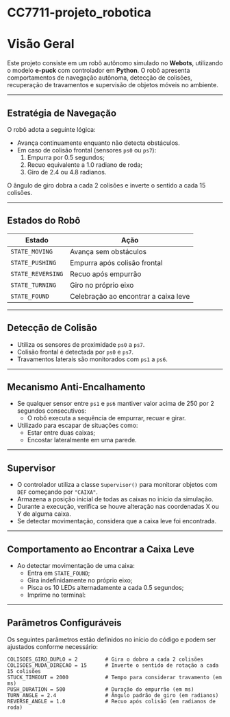 # CC7711-projeto_robotica
# Visão Geral

Este projeto consiste em um robô autônomo simulado no **Webots**, utilizando o modelo **e-puck** com controlador em **Python**. O robô apresenta comportamentos de navegação autônoma, detecção de colisões, recuperação de travamentos e supervisão de objetos móveis no ambiente.

---

## Estratégia de Navegação

O robô adota a seguinte lógica:

- Avança continuamente enquanto não detecta obstáculos.
- Em caso de colisão frontal (sensores `ps0` ou `ps7`):
  1. Empurra por 0.5 segundos;
  2. Recuo equivalente a 1.0 radiano de roda;
  3. Giro de 2.4 ou 4.8 radianos.

O ângulo de giro dobra a cada 2 colisões e inverte o sentido a cada 15 colisões.

---

## Estados do Robô

| Estado          | Ação                            |
|-----------------|---------------------------------|
| `STATE_MOVING`  | Avança sem obstáculos           |
| `STATE_PUSHING` | Empurra após colisão frontal    |
| `STATE_REVERSING` | Recuo após empurrão           |
| `STATE_TURNING` | Giro no próprio eixo            |
| `STATE_FOUND`   | Celebração ao encontrar a caixa leve |

---

## Detecção de Colisão

- Utiliza os sensores de proximidade `ps0` a `ps7`.
- Colisão frontal é detectada por `ps0` e `ps7`.
- Travamentos laterais são monitorados com `ps1` a `ps6`.

---

## Mecanismo Anti-Encalhamento

- Se qualquer sensor entre `ps1` e `ps6` mantiver valor acima de 250 por 2 segundos consecutivos:
  - O robô executa a sequência de empurrar, recuar e girar.
- Utilizado para escapar de situações como:
  - Estar entre duas caixas;
  - Encostar lateralmente em uma parede.

---

## Supervisor

- O controlador utiliza a classe `Supervisor()` para monitorar objetos com `DEF` começando por `"CAIXA"`.
- Armazena a posição inicial de todas as caixas no início da simulação.
- Durante a execução, verifica se houve alteração nas coordenadas X ou Y de alguma caixa.
- Se detectar movimentação, considera que a caixa leve foi encontrada.

---

## Comportamento ao Encontrar a Caixa Leve

- Ao detectar movimentação de uma caixa:
  - Entra em `STATE_FOUND`;
  - Gira indefinidamente no próprio eixo;
  - Pisca os 10 LEDs alternadamente a cada 0.5 segundos;
  - Imprime no terminal:

---

## Parâmetros Configuráveis

Os seguintes parâmetros estão definidos no início do código e podem ser ajustados conforme necessário:
```
COLISOES_GIRO_DUPLO = 2         # Gira o dobro a cada 2 colisões
COLISOES_MUDA_DIRECAO = 15      # Inverte o sentido de rotação a cada 15 colisões
STUCK_TIMEOUT = 2000            # Tempo para considerar travamento (em ms)
PUSH_DURATION = 500             # Duração do empurrão (em ms)
TURN_ANGLE = 2.4                # Ângulo padrão de giro (em radianos)
REVERSE_ANGLE = 1.0             # Recuo após colisão (em radianos de roda)
```
